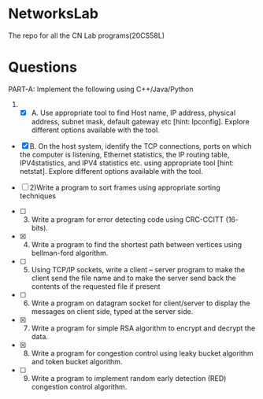 # NetworksLab
The repo for all the CN Lab programs(20CS58L)

# Questions
PART-A: Implement the following using C++/Java/Python

1) -[x] A. Use appropriate tool to find Host name, IP address, physical address, subnet mask, default gateway etc [hint: Ipconfig]. Explore different options available with the tool.

  - [x] B. On the host system, identify the TCP connections, ports on which the computer is listening, Ethernet statistics, the IP routing table, IPV4statistics, and IPV4 statistics etc. using appropriate tool [hint: netstat]. Explore different options available with the tool.


- [ ] 2)Write a program to sort frames using appropriate sorting techniques


- [ ] 3) Write a program for error detecting code using CRC-CCITT (16- bits).

- [x] 4) Write a program to find the shortest path between vertices using 
bellman-ford algorithm.

- [ ] 5) Using TCP/IP sockets, write a client – server program to make the 
client send the file name and to make the server send back the contents
of the requested file if present

- [ ] 6) Write a program on datagram socket for client/server to display the 
messages on client side, typed at the server side.

- [x] 7) Write a program for simple RSA algorithm to encrypt and decrypt the 
data.

- [x] 8) Write a program for congestion control using leaky bucket algorithm 
and token bucket algorithm.

- [ ] 9) Write a program to implement random early detection (RED) 
congestion control algorithm.


